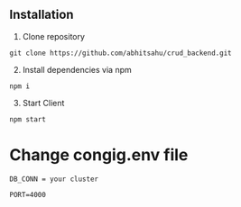 
## Installation

1. Clone repository

```shell
git clone https://github.com/abhitsahu/crud_backend.git
```

2. Install dependencies via npm

```shell
npm i
```
3. Start Client

```shell
npm start
```
# Change congig.env file

```shell
DB_CONN = your cluster

PORT=4000
```
